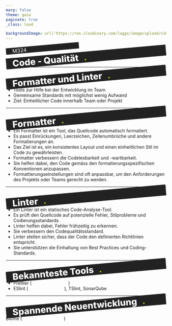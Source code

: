 ```yaml
---
marp: false
theme: gaia
paginate: true
_class: lead

backgroundImage: url('https://res.cloudinary.com/luggs/image/upload/v1634832661/GBS/bg1.png')
---
```


<!-- _backgroundImage: url('https://res.cloudinary.com/luggs/image/upload/v1622877578/GBS/gbs.jpg') 
_color: black;

_footer: ""
_paginate: false
-->

<style scoped>
h1 {
    background-color: #222;
    margin: 0;
    padding: 0 10px 0 20px;
    font-weight: 800;
    transform: rotate(-5deg);
    color: #fff;
    text-align: left;
}

h1::after {
    font-family: Arial, Helvetica, sans-serif;
    bottom: 0;
    color: #CCCC00;
    content: '.';
    position: absolute;
    margin-left: 25px;
    transform: translate(-100%, 0);
}

h3 {
    background-color: #222;
    margin: 0;
    padding: 0 10px 0 20px;
    font-weight: 400;
    transform: rotate(-5deg);
    color: #fff;
    text-align: left;
    width: 200px;
}

a {
    color: #fff;
    text-decoration: none;
}


</style>

### M324

# Code - Qualität

---

# Formatter und Linter

- Tools zur Hilfe bei der Entwicklung im Team
- Gemeinsame Standards mit möglichst wenig Aufwand
- Ziel: Einheitlicher Code innerhalb Team oder Projekt


---

# Formatter

- Ein Formatter ist ein Tool, das Quellcode automatisch formatiert.
- Es passt Einrückungen, Leerzeichen, Zeilenumbrüche und andere Formatierungen an.
- Das Ziel ist es, ein konsistentes Layout und einen einheitlichen Stil im Code zu gewährleisten.
- Formatter verbessern die Codelesbarkeit und -wartbarkeit.
- Sie helfen dabei, den Code gemäss den formatierungsspezifischen Konventionen anzupassen.
- Formattierungseinstellungen sind oft anpassbar, um den Anforderungen des Projekts oder Teams gerecht zu werden.


---

# Linter

- Ein Linter ist ein statisches Code-Analyse-Tool.
- Es prüft den Quellcode auf potenzielle Fehler, Stilprobleme und Codierungsstandards.
- Linter helfen dabei, Fehler frühzeitig zu erkennen.
- Sie verbessern den Codequalitätsstandard.
- Linter stellen sicher, dass der Code den definierten Richtlinien entspricht.
- Sie unterstützen die Einhaltung von Best Practices und Coding-Standards.

---

# Bekannteste Tools

- Prettier (https://prettier.io/)
- ESlint (https://eslint.org/), TSlint, SonarQube

---

# Spannende Neuentwicklung

Biome (https://biomejs.dev/)